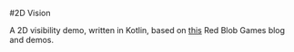 #2D Vision

A 2D visibility demo, written in Kotlin, based on [this](https://www.redblobgames.com/articles/visibility/#comment-850486470) Red Blob Games blog and demos.
